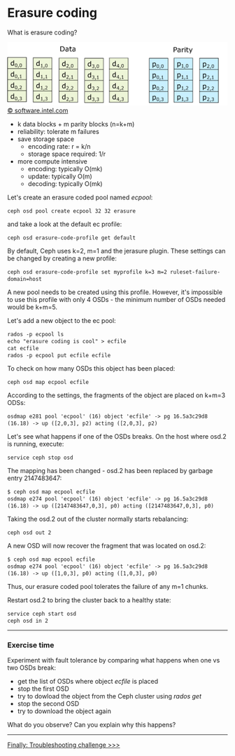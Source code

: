 Erasure coding
==============

What is erasure coding?

![ec](ceph_ec.png)
[&copy; software.intel.com](https://software.intel.com/en-us/blogs/2015/04/06/ceph-erasure-coding-introduction)

* k data blocks + m parity blocks (n=k+m)
* reliability: tolerate m failures
* save storage space
    * encoding rate: r = k/n
    * storage space required: 1/r
* more compute intensive
    * encoding: typically O(mk)
    * update: typically O(m)
    * decoding: typically O(mk)

Let's create an erasure coded pool named *ecpool*:

    ceph osd pool create ecpool 32 32 erasure

and take a look at the default ec profile:

    ceph osd erasure-code-profile get default

By default, Ceph uses k=2, m=1 and the jerasure plugin. These settings can be
changed by creating a new profile:

    ceph osd erasure-code-profile set myprofile k=3 m=2 ruleset-failure-domain=host

A new pool needs to be created using this profile. However, it's impossible to
use this profile with only 4 OSDs - the minimum number of OSDs needed would be k+m=5.

Let's add a new object to the ec pool:

    rados -p ecpool ls
    echo "erasure coding is cool" > ecfile
    cat ecfile
    rados -p ecpool put ecfile ecfile

To check on how many OSDs this object has been placed:

    ceph osd map ecpool ecfile

According to the settings, the fragments of the object are placed on k+m=3 ODSs:

    osdmap e281 pool 'ecpool' (16) object 'ecfile' -> pg 16.5a3c29d8 (16.18) -> up ([2,0,3], p2) acting ([2,0,3], p2)

Let's see what happens if one of the OSDs breaks. On the host where osd.2 is
running, execute:

    service ceph stop osd

The mapping has been changed - osd.2 has been replaced by garbage entry 2147483647:

    $ ceph osd map ecpool ecfile
    osdmap e274 pool 'ecpool' (16) object 'ecfile' -> pg 16.5a3c29d8 (16.18) -> up ([2147483647,0,3], p0) acting ([2147483647,0,3], p0)

Taking the osd.2 out of the cluster normally starts rebalancing:

    ceph osd out 2

A new OSD will now recover the fragment that was located on osd.2:

    $ ceph osd map ecpool ecfile
    osdmap e274 pool 'ecpool' (16) object 'ecfile' -> pg 16.5a3c29d8 (16.18) -> up ([1,0,3], p0) acting ([1,0,3], p0)

Thus, our erasure coded pool tolerates the failure of any m=1 chunks.

Restart osd.2 to bring the cluster back to a healthy state:

    service ceph start osd
    ceph osd in 2

----------------------------
### Exercise time

Experiment with fault tolerance by comparing what happens when one vs two OSDs
break:

* get the list of OSDs where object *ecfile* is placed
* stop the first OSD
* try to dowload the object from the Ceph cluster using *rados get*
* stop the second OSD
* try to download the object again

What do you observe? Can you explain why this happens?

----------------------------

[Finally: Troubleshooting challenge >>>](troubleshooting.md)
